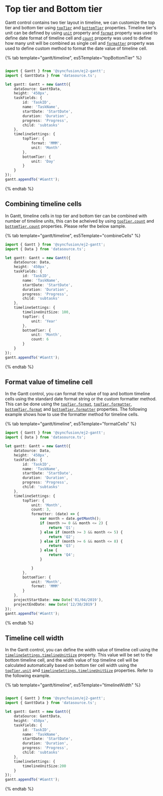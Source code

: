 # Top tier and Bottom tier

Gantt control contains two tier layout in timeline, we can customize the top tier and bottom tier using [`topTier`](../api/gantt/timelineSettings/#toptier) and [`bottomTier`](../api/gantt/timelineSettings/#bottomtier) properties. Timeline tier's unit can be defined by using [`unit`](../api/gantt/timelineTierSettings/#unit) property and [`format`](../api/gantt/timelineTierSettings/#format) property was used to define date format of timeline cell and [`count`](../api/gantt/timelineTierSettings/#count) property was used to define how many unit will be combined as single cell and [`formatter`](../api/gantt/timelineTierSettings/#formatter) property was used to define custom method to format the date value of timeline cell.

{% tab template="gantt/timeline", es5Template="topBottomTier" %}

```typescript

import { Gantt } from '@syncfusion/ej2-gantt';
import { GanttData } from 'datasource.ts';

let gantt: Gantt = new Gantt({
    dataSource: GanttData,
    height: '450px',
    taskFields: {
        id: 'TaskID',
        name: 'TaskName',
        startDate: 'StartDate',
        duration: 'Duration',
        progress: 'Progress',
        child: 'subtasks'
    },
    timelineSettings: {
        topTier: {
            format: 'MMM',
            unit: 'Month'
        },
        bottomTier: {
            unit: 'Day'
        }
    }
});
gantt.appendTo('#Gantt');

```

{% endtab %}

## Combining timeline cells

In Gantt, timeline cells in top tier and bottom tier can be combined with number of timeline units, this can be acheived by using [`topTier.count`](../api/gantt/timelineTierSettings/#count) and [`bottomTier.count`](../api/gantt/timelineTierSettings/#count) properties. Please refer the below sample.

{% tab template="gantt/timeline", es5Template="combineCells" %}

```typescript
import { Gantt } from '@syncfusion/ej2-gantt';
import { Data } from 'datasource.ts';

let gantt: Gantt = new Gantt({
    dataSource: Data,
    height: '450px',
    taskFields: {
        id: 'TaskID',
        name: 'TaskName',
        startDate: 'StartDate',
        duration: 'Duration',
        progress: 'Progress',
        child: 'subtasks'
    },
    timelineSettings: {
        timelineUnitSize: 100,
        topTier: {
            unit: 'Year'
        },
        bottomTier: {
            unit: 'Month',
            count: 6
        }
    }
});
gantt.appendTo('#Gantt');

```

{% endtab %}

## Format value of timeline cell

In the Gantt control, you can format the value of top and bottom timeline cells using the standard date format string or the custom formatter method. This can be done using the [`topTier.format`](../api/gantt/timelineTierSettings/#format), [`topTier.formatter`](../api/gantt/timelineTierSettings/#formatter), [`bottomTier.format`](../api/gantt/timelineTierSettings/#format) and [`bottomTier.formatter`](../api/gantt/timelineTierSettings/#formatter) properties. The following example shows how to use the formatter method for timeline cells.

{% tab template="gantt/timeline", es5Template="formatCells" %}

```typescript
import { Gantt } from '@syncfusion/ej2-gantt';
import { Data } from 'datasource.ts';

let gantt: Gantt = new Gantt({
    dataSource: Data,
    height: '450px',
    taskFields: {
        id: 'TaskID',
        name: 'TaskName',
        startDate: 'StartDate',
        duration: 'Duration',
        progress: 'Progress',
        child: 'subtasks'
    },
    timelineSettings: {
        topTier: {
            unit: 'Month',
            count: 3,
            formatter: (date) => {
                var month = date.getMonth();
                if (month >= 0 && month <= 2) {
                    return 'Q1';
                } else if (month >= 3 && month <= 5) {
                    return 'Q2';
                } else if (month >= 6 && month <= 8) {
                    return 'Q3';
                } else {
                    return 'Q4';
                }

            }
        },
        bottomTier: {
            unit: 'Month',
            format: 'MMM'
        }
    },
    projectStartDate: new Date('01/04/2019'),
    projectEndDate: new Date('12/30/2019')
});
gantt.appendTo('#Gantt');

```

{% endtab %}

## Timeline cell width

In the Gantt control, you can define the width value of timeline cell using the [`timelineSettings.timelineUnitSize`](../api/gantt/timelineSettings/#timelineunitsize) property. This value will be set to the bottom timeline cell, and the width value of top timeline cell will be calculated automatically based on bottom tier cell width using the [`topTier.unit`](../api/gantt/timelineTierSettings/#unit) and [`timelineSettings.timelineUnitSize`](../api/gantt/timelineSettings/#timelineunitsize) properties. Refer to the following example.

{% tab template="gantt/timeline", es5Template="timelineWidth" %}

```typescript

import { Gantt } from '@syncfusion/ej2-gantt';
import { GanttData } from 'datasource.ts';

let gantt: Gantt = new Gantt({
    dataSource: GanttData,
    height: '450px',
    taskFields: {
        id: 'TaskID',
        name: 'TaskName',
        startDate: 'StartDate',
        duration: 'Duration',
        progress: 'Progress',
        child: 'subtasks'
    },
    timelineSettings: {
        timelineUnitSize:200
    }
});
gantt.appendTo('#Gantt');

```

{% endtab %}